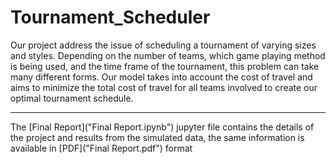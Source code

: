 # Tournament_Scheduler
Our project address the issue of scheduling a tournament of varying sizes and styles. Depending on the number of teams, which game playing method is being used, and the time frame of the tournament, this problem can take many different forms. Our model takes into account the cost of travel and aims to minimize the total cost of travel for all teams involved to create our optimal tournament schedule.

---

The [Final Report]("Final Report.ipynb") jupyter file contains the details of the project and results from the simulated data, the same information is available in [PDF]("Final Report.pdf") format
